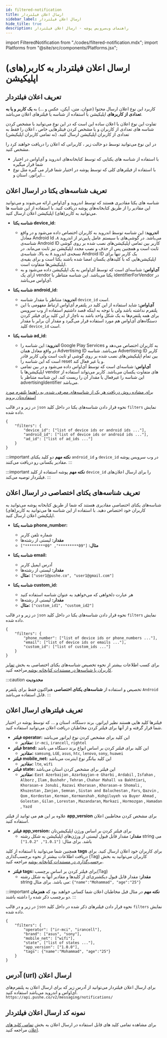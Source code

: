 ```yaml
---
id: filtered-notification
title: ارسال اعلان فیلتردار
sidebar_label: ارسال اعلان فیلتردار
hide_title: true
description: راهنمای وب‌سرویس پوشه - ارسال اعلان فیلتردار
---
```


import FilteredNotification from "./codes/filtered-notification.mdx";
import Platforms from "@site/src/components/Platforms.jsx";

# ارسال اعلان فیلتردار به کاربر(های) اپلیکیشن

## تعریف اعلان فیلتردار

کاربرد این نوع اعلان ارسال محتوا (عنوان، متن، آیکن، عکس و ...) به **یک کاربر و یا به تعدادی از کاربرهای** اپلیکیشن با استفاده از شناسه یا فیلتر‌های اعلان می‌باشد.

تفاوت این نوع اعلان با اعلان ساده این است که در این نوع می‌توانید با مشخص کردن شناسه های تعدادی از کاربران و یا مشخص کردن فیتلرهایی خاص ، اعلان را فقط به تعدادی از کاربران اپلیکیشن ارسال کنید. (نه تمامی کاربران اپلیکیشن)

در این نوع می‌توانید توسط دو حالت زیر ، کاربرانی که اعلان را دریافت خواهند کرد را مشخص کنید.

- با استفاده از شناسه های یکتایی که توسط کتابخا‌نه‌های اندروید و آی‌او‌اس در اختیار شما قرار میگیره
- با استفاده از فیلترهای کلی که توسط پوشه در اختیار شما قرار می گیره مثل نوع اپراتور، استان و...

## تعریف شناسه‌های یکتا در ارسال اعلان

شناسه های یکتا مقادیری هستند که توسط اندروید و آی‌او‌اس ارائه می‌شوند و می‌توانید این مقادیر را از طریق کتابخانه‌های پوشه دریافت کنید.
با استفاده از این شناسه ها می‌توانید به کاربر(های) اپلیکیشن اعلان ارسال کنید.


- **شناسه یکتا device_id:**
    - **اندروید:**
        این شناسه توسط اندروید به کاربران اختصاص داده می‌شود و در واقع معادل Android Id می‌باشد. در گوشی‌های با سیستم عامل پایین‌تر از اندروید ۸، شناسه‌ی Android ID کاربر بین تمامی اپلیکیشن‌های نصب شده بر روی گوشی ثابت است و همچنین پس از حذف و نصب مجدد اپلیکیشن نیز ثابت می‌ماند. در نسخه‌ی اندروید ۸ به بالا، شناسه‌ی Android ID یک کاربر تنها برای اپلیکیشن‌هایی که با کلید‌های یکسان امضا شده باشند یکتا است و برای بقیه‌ی اپلیکیشن‌ها متفاوت است.            
    - **آی‌او‌اس:**
    شناسه‌ای است که توسط آی‌او‌اس به یک اپلیکیشن داده می‌شود و به ازای یک vendor یکتا می‌باشد.
    این شناسه متناظر با identifierForVendor در آی‌او‌اس می‌باشد. 


- **شناسه یکتا android_id:**
    - **اندروید:**
    متناظر با مقدار شناسه `device_id` است.
    - **آی‌او‌اس:**
     شاید استفاده از این کلید در پلتفرم آی‌او‌اس ارتباط مفهومی با این پلتفرم نداشته باشد
      ولی با توجه به اینکه قصد داشتیم استفاده از وب سرویس برای همه پلتفرم‌ها به یک شکل واحد باشد
      به ناچار از این کلید برای فیلتر کردن دستگاه‌های آی‌او‌اس هم مورد استفاده قرار می‌گیرد و مقدار آن برابر با مقدار کلید `device_id` است.


- **شناسه یکتا ad_id:**
    - **اندروید:**
        این شناسه را Google Play Services به کاربران اختصاص می‌دهد و در واقع معادل همان Advertising ID می‌باشد. شناسه Advertising ID کاربر بین تمام اپلیکیشن‌های نصب شده بر روی گوشی او ثابت است ولی کاربر قادر است که این شناسه را reset و یا غیر فعال کند.    
    - **آی‌او‌اس:**
    شناسه‌ای است که توسط آی‌اواس داده می‌شود و در بین تمامی اپلیکیشن‌ها با vendor های متفاوت یکسان می‌باشد.
    کاربر می‌تواند استفاده از این شناسه را غیرفعال یا مقدار آن را ریست کند.
    این شناسه متناظر با advertisingIdentifier می‌باشد.

[برای مشاده روش دریافت هر یک از شناسه‌های معرفی شده، به راهنما پلتفرم مورد استفاده‌تان بروید](https://pushe.co/docs)

در زیر و در قالب `json` نحوه قرار دادن شناسه‌های یکتا در داخل کلید `filters` نمایش داده شده.

```
{
    "filters": {
        "device_id": ["list of device ids or android ids ..."],
        "android_id": ["list of device ids or android ids ..."],
        "ad_id": ["list of ad_ids ..."]
    }
}
```


:::important **نکته مهم**
دو کلید یکتای `android_id` و `device_id` در وب سرویس پوشه مقادیر یکسانی رو دریافت می‌کنند.
:::

:::important **نکته مهم**
پوشه استفاده از کلید `device_id` را برای ارسال اعلان‌های فیلتردار توصیه می‌کند.
:::

## تعریف شناسه‌های یکتای اختصاصی در ارسال اعلان


شناسه‌های یکتای اختصاصی مقادیری هستند که شما از طریق کتابخانه پوشه می‌توانید به کاربران خود اختصاص دهید.
با استفاده از این شناسه ها می‌توانید به کاربر(های) اپلیکیشن اعلان ارسال کنید.

- **شناسه یکتا phone_number:**
        
    - شماره تلفن کاربر
    - **مقدار:**
        لیستی از رشته‌‌ها
    - **مثال:**
        ```["09*********", "09*********"]```

- **شناسه یکتا email:**

    - آدرس ایمیل کاربر
    - **مقدار:**
        لیستی از رشته‌‌ها
    - **مثال:**
        ```["user1@pushe.co", "user1@gmail.com"]```

- **شناسه یکتا custom_id:**

    - هر عبارت دلخواهی که می‌خواهید به عنوان شناسه استفاده کنید
    - **مقدار:**
        لیستی از رشته‌‌ها
    - **مثال:**
        ```["custom_id1", "custom_id2"]```

در زیر و در قالب `json` نحوه قرار دادن شناسه‌های یکتا در داخل کلید `filters` نمایش داده شده.

```
{
    "filters": {
        "phone_number": ["list of device ids or phone_numbers ..."],
        "email": ["list of device ids or emails ..."],
        "custom_id": ["list of custom_ids ..."]
    }
}
```




برای کسب اطلاعات بیشتر از نحوه تخصیص شناسه‌های یکتای اختصاصی به بخش
[ تمایز کاربران با شناسه‌ها در مستندات کتابخانه پوشه  ](docs/android-studio/unification)
مراجعه کنید.

:::caution **محدودیت**
<Platforms android />

تخصیص و استفاده از 
**شناسه‌های یکتای اختصاصی**
هم‌اکنون فقط برای پلتفرم 
`Android`
قابل استفاده می‌باشد.
:::


## تعریف فیلترهای ارسال اعلان

فیلترها کلید هایی هستند نظیر اپراتور، برند دستگاه، استان و ... که توسط پوشه در اختیار شما قرار گرفته و از آنها برای فیلتر کردن مخاطبان دریافت اعلان می‌توانید استفاده کنید.

- **فیلتر operator:**
    این کلید برای مشخص کردن نوع اپراتور می‌باشد    
    - **مقادیر:**
    `ir-mci‍‍`, `irancell`, `rightel`
- **فیلتر brand:**
    این کلید برای فیلتر کردن بر اساس انواع برند دستگاه می باشد    
    - **مقادیر:**
    `samsung`, `LGE`, `asus`, `htc`, `lenovo`, `sony`, `huawei`
- **فیلتر mobile_net:**
    این کلید بیانگر نوع اینترنت می‌باشد    
    - **مقادیر:**
    ‍`lte`, `wifi`
- **فیلتر state:**
    این فیلتر برای مشخص کردن استان می‌باشد    
    - **مقادیر:**
    `East Azerbaijan` , `Azarbayjan-e Gharbi` , `Ardabil` , `Isfahan` , `Alborz` , `Ilam` , `Bushehr` , `Tehran` , `Chahar Mahall va Bakhtiari`,
    `Khorasan-e Jonubi` , `Razavi Khorasan` , `Khorasan-e Shomali` , `Khuzestan` , `Zanjan` , `Semnan` , `Sistan and Baluchestan` , `Fars`, 
    `Qazvin` , `Qom` , `Kordestan` , `Kerman` , `Kermanshah` , `Kohgiluyeh va Buyer Ahmad` , `Golestan` , `Gilan` , `Lorestan` , `Mazandaran`, 
    `Markazi` , `Hormozgan` , `Hamadan` , `Yazd`

علاوه بر این هم می توانید از فیلتر **app_version** برای مشخص کردن مخاطبین اعلان استفاده کنید.

- **فیلتر app_version:**
    برای فیلتر کردن بر اساس ورژن اپلیکیشن‌تان    
    - **مقدار:**
    مقدار قابل قبول لیستی از ورژن‌های اپلیکیشن به شکل رشته string می باشد. برای مثال: `["1.0.1", "1.0.2"]`

همچنین شما می‌توانید با استفاده از کلید **tags** برای کاربران خود اعلان ارسال کنید.
 برای دریافت اطلاعات بیشتر از نحوه برچسب‌گذاری (Tag) کاربران می‌توانید به بخش [برچسب‌گذاری در مستندات کتابخانه پوشه](/docs/android-studio/tag)  مراجعه کنید.

- **فیلتر tags:**
    برای فیلتر کردن بر اساس برچسب(Tag)    
    - **مقدار:**
    مقدار قابل قبول دیکشنری‌ای از کلید‌ها و مقادیر ‌آنها به شکل رشته string می باشد.
     برای مثال: `{"name":"Mohammad", "age":"25"}`

:::important **نکته مهم**
در مثال قبل مخاطبان اعلان شما کسانی خواهند بود که **همزمان** دو برچسب ذکر شده را داشته باشند.
:::

در زیر و در قالب `json` نحوه قرار دادن فیلترهای ذکر شده در داخل کلید `filters` نمایش داده شده.

```
{
    "filters": {
        "operator": ["ir-mci‍‍", "irancell"],
        "brand": ["asus", "sony"],
        "mobile_net": ["wifi"],
        "state", ["list of states ..."],
        "app_version": ["1.0.0"],
        "tags": {"name":"Mohammad", "age":"25"}
    }
}
```

## آدرس (url) ارسال اعلان

برای ارسال اعلان فیلتردار می‌توانید از آدرس  زیر که برای ارسال اعلان به پلتفرم‌های آی‌او‌اس و اندروید می‌باشد استفاده کنید.
```https://api.pushe.co/v2/messaging/notifications/```

## نمونه کد ارسال اعلان فیلتردار

برای مشاهده تمامی کلید های قابل استفاده در ارسال اعلان به بخش [تمامی کلید های اعلان](/docs/mobile-api/notification-keys) مراجعه کنید.

<FilteredNotification />